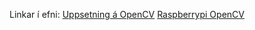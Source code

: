 Linkar í efni:
[Uppsetning á OpenCV](https://raspberrypi-guide.github.io/programming/install-opencv)
[Raspberrypi OpenCV](https://www.youtube.com/watch?v=NPXBRX7N3ec)
